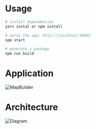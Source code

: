 # Usage
``` bash
# install dependencies
yarn instal or npm install

# serve the app: http://localhost:8080/
npm start

# generate a package
npm run build
```

# Application
![MapBuilder](https://preview.ibb.co/ereMY5/Screen_Shot_2017_04_14_at_22_14_38.png)

# Architecture
![Diagram](https://image.ibb.co/ircqov/diagram_test.png)
